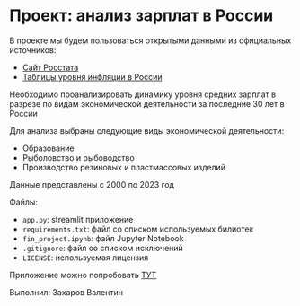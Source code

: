 # Проект: анализ зарплат в России
В проекте мы будем пользоваться открытыми данными из официальных источников:
- [Сайт Росстата](https://rosstat.gov.ru/labor_market_employment_salaries)
- [Таблицы уровня инфляции в России](https://уровень-инфляции.рф/таблицы-инфляции)

Необходимо проанализировать динамику уровня средних зарплат в разрезе по видам экономической деятельности за последние 30 лет в России

Для анализа выбраны следующие виды экономической деятельности:

- Образование
- Рыболовство и рыбоводство
- Производство резиновых и пластмассовых изделий
  
Данные представлены с 2000 по 2023 год

Файлы:
- `app.py`: streamlit приложение
- `requirements.txt`:  файл со списком используемых билиотек
- `fin_project.ipynb`: файл Jupyter Notebook
- `.gitignore`:  файл со списком исключений
- `LICENSE`:  используемая лицензия


Приложение можно попробовать [ТУТ](https://finproject-blymu43wz7uxxqpekjhzgk.streamlit.app/)

Выполнил: Захаров Валентин
